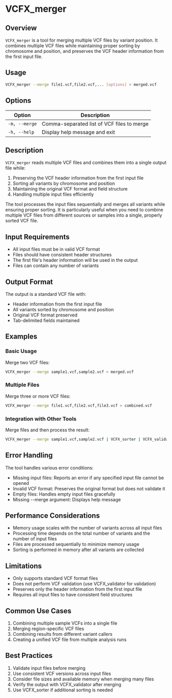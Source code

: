 # VCFX_merger

## Overview

`VCFX_merger` is a tool for merging multiple VCF files by variant position. It combines multiple VCF files while maintaining proper sorting by chromosome and position, and preserves the VCF header information from the first input file.

## Usage

```bash
VCFX_merger --merge file1.vcf,file2.vcf,... [options] > merged.vcf
```

## Options

| Option | Description |
|--------|-------------|
| `-m, --merge` | Comma-separated list of VCF files to merge |
| `-h, --help` | Display help message and exit |

## Description

`VCFX_merger` reads multiple VCF files and combines them into a single output file while:

1. Preserving the VCF header information from the first input file
2. Sorting all variants by chromosome and position
3. Maintaining the original VCF format and field structure
4. Handling multiple input files efficiently

The tool processes the input files sequentially and merges all variants while ensuring proper sorting. It is particularly useful when you need to combine multiple VCF files from different sources or samples into a single, properly sorted VCF file.

## Input Requirements

- All input files must be in valid VCF format
- Files should have consistent header structures
- The first file's header information will be used in the output
- Files can contain any number of variants

## Output Format

The output is a standard VCF file with:
- Header information from the first input file
- All variants sorted by chromosome and position
- Original VCF format preserved
- Tab-delimited fields maintained

## Examples

### Basic Usage

Merge two VCF files:

```bash
VCFX_merger --merge sample1.vcf,sample2.vcf > merged.vcf
```

### Multiple Files

Merge three or more VCF files:

```bash
VCFX_merger --merge file1.vcf,file2.vcf,file3.vcf > combined.vcf
```

### Integration with Other Tools

Merge files and then process the result:

```bash
VCFX_merger --merge sample1.vcf,sample2.vcf | VCFX_sorter | VCFX_validator > final.vcf
```

## Error Handling

The tool handles various error conditions:

- Missing input files: Reports an error if any specified input file cannot be opened
- Invalid VCF format: Preserves the original format but does not validate it
- Empty files: Handles empty input files gracefully
- Missing --merge argument: Displays help message

## Performance Considerations

- Memory usage scales with the number of variants across all input files
- Processing time depends on the total number of variants and the number of input files
- Files are processed sequentially to minimize memory usage
- Sorting is performed in memory after all variants are collected

## Limitations

- Only supports standard VCF format files
- Does not perform VCF validation (use VCFX_validator for validation)
- Preserves only the header information from the first input file
- Requires all input files to have consistent field structures

## Common Use Cases

1. Combining multiple sample VCFs into a single file
2. Merging region-specific VCF files
3. Combining results from different variant callers
4. Creating a unified VCF file from multiple analysis runs

## Best Practices

1. Validate input files before merging
2. Use consistent VCF versions across input files
3. Consider file sizes and available memory when merging many files
4. Verify the output with VCFX_validator after merging
5. Use VCFX_sorter if additional sorting is needed 